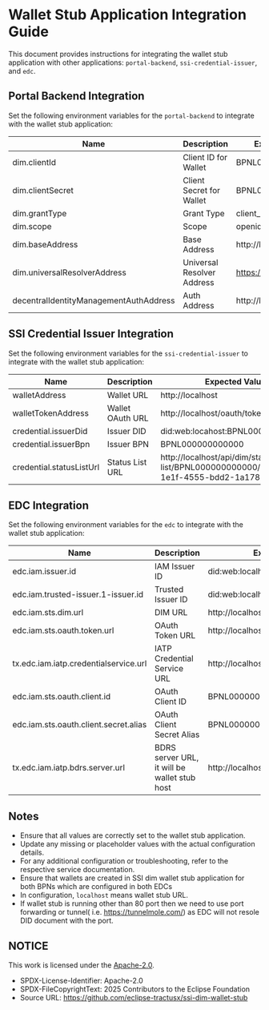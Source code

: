# Wallet Stub Application Integration Guide

This document provides instructions for integrating the wallet stub application with other
applications: `portal-backend`, `ssi-credential-issuer`, and `edc`.

## Portal Backend Integration

Set the following environment variables for the `portal-backend` to integrate with the wallet stub application:

| Name                                   | Description                | Expected Value              |
|----------------------------------------|----------------------------|-----------------------------|
| dim.clientId                           | Client ID for Wallet       | BPNL000000000000            |
| dim.clientSecret                       | Client Secret for Wallet   | BPNL000000000000            |
| dim.grantType                          | Grant Type                 | client_credentials          |
| dim.scope                              | Scope                      | openid                      |
| dim.baseAddress                        | Base Address               | http://localhost            |
| dim.universalResolverAddress           | Universal Resolver Address | https://dev.uniresolver.io/ |
| decentralIdentityManagementAuthAddress | Auth Address               | http://localhost/api/sts    |

## SSI Credential Issuer Integration

Set the following environment variables for the `ssi-credential-issuer` to integrate with the wallet stub application:

| Name                     | Description      | Expected Value                                                                             |
|--------------------------|------------------|--------------------------------------------------------------------------------------------|
| walletAddress            | Wallet URL       | http://localhost                                                                           |
| walletTokenAddress       | Wallet OAuth URL | http://localhost/oauth/token                                                               |
| credential.issuerDid     | Issuer DID       | did:web:locahost:BPNL000000000000                                                          |
| credential.issuerBpn     | Issuer BPN       | BPNL000000000000                                                                           |
| credential.statusListUrl | Status List URL  | http://localhost/api/dim/status-list/BPNL000000000000/8a6c7486-1e1f-4555-bdd2-1a178182651e |

## EDC Integration

Set the following environment variables for the `edc` to integrate with the wallet stub application:

| Name                                  | Description                                  | Expected Value                     |
|---------------------------------------|----------------------------------------------|------------------------------------|
| edc.iam.issuer.id                     | IAM Issuer ID                                | did:web:localhost:BPNL000000000000 |
| edc.iam.trusted-issuer.1-issuer.id    | Trusted Issuer ID                            | did:web:localhost:BPNL000000000000 |
| edc.iam.sts.dim.url                   | DIM URL                                      | http://localhost/api/sts           |
| edc.iam.sts.oauth.token.url           | OAuth Token URL                              | http://localhost/oauth/token       |
| tx.edc.iam.iatp.credentialservice.url | IATP Credential Service URL                  | http://localhost/api               |
| edc.iam.sts.oauth.client.id           | OAuth Client ID                              | BPNL000000000000                   |
| edc.iam.sts.oauth.client.secret.alias | OAuth Client Secret Alias                    | BPNL000000000000                   |
| tx.edc.iam.iatp.bdrs.server.url       | BDRS server URL, it will be wallet stub host | http://localhost/api/v1/directory  |

## Notes

- Ensure that all values are correctly set to the wallet stub application.
- Update any missing or placeholder values with the actual configuration details.
- For any additional configuration or troubleshooting, refer to the respective service documentation.
- Ensure that wallets are created in SSI dim wallet stub application for both BPNs which are configured in both EDCs
- In configuration, ``localhost`` means wallet stub URL.
- If wallet stub is running other than 80 port then we need to use port forwarding or tunnel(
  i.e. https://tunnelmole.com/) as EDC will not resole DID document with the port.

## NOTICE

This work is licensed under the [Apache-2.0](https://www.apache.org/licenses/LICENSE-2.0).

- SPDX-License-Identifier: Apache-2.0
- SPDX-FileCopyrightText: 2025 Contributors to the Eclipse Foundation
- Source URL: https://github.com/eclipse-tractusx/ssi-dim-wallet-stub

